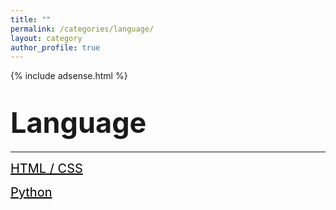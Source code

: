 ```yaml
---
title: ""
permalink: /categories/language/
layout: category
author_profile: true
---
```


{% include adsense.html %}

# <span style="font-size: 45px">Language</span>

---

<a href="https://nam-ki-bok.github.io/categories/HTML/" style="color: black; font-size: 20px">HTML / CSS</a>

<a href="https://nam-ki-bok.github.io/categories/Python/" style="color: black; font-size: 20px">Python</a>

